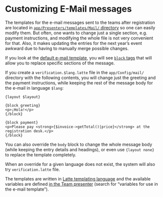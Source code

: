 # Customizing E-Mail messages

The templates for the e-mail messages sent to the teams after registration are located in [`app/Presenters/templates/Mail/` directory](../app/Presenters/templates/Mail/) so one can easily modify them. But often, one wants to change just a single section, e.g. payment instructions, and modifying the whole file is not very convenient for that. Also, it makes updating the entries for the next year’s event awkward due to having to manually merge possible changes.

If you look at the [default e-mail template](../app/Presenters/templates/Mail/verification.latte), you will see [`block` tags](https://latte.nette.org/en/template-inheritance#toc-blocks) that will allow you to replace specific sections of the message.

If you create a `verification.$lang.latte` file in the `app/Config/mail/` directory with the following contents, you will change just the greeting and the payment instructions, while keeping the rest of the message body for the e-mail in language `$lang`:

```latte
{layout $layout}

{block greeting}
<p>¡Hola!</p>
{/block}

{block payment}
<p>Please pay <strong>{$invoice->getTotal()|price}</strong> at the registration desk.</p>
{/block}
```

You can also override the `body` block to change the whole message body (while keeping the entry details and headings), or even use `{layout none}` to replace the template completely.

When an override for a given language does not exist, the system will also try `verification.latte` file.

The templates are written in [Latte templating language](https://latte.nette.org/en/syntax) and the available variables are defined [in the Team presenter](../app/Presenters/TeamPresenter.php) (search for “variables for use in the e-mail template”).
